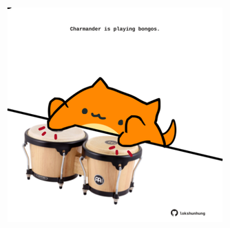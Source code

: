 <!-- built at 22/05/2025, 19:00:32 UTC -->
<p align="center">
  <img width="500" height="500" src="./ReadmeImage.svg">
</p>
